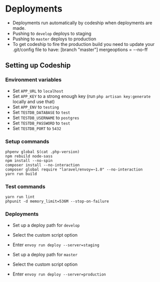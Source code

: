 # Deployments

- Deployments run automatically by codeship when deployments are made.
- Pushing to `develop` deploys to staging
- Pushing to `master` deploys to production
- To get codeship to fire the production build you need to update your .git/config file to have:
   [branch "master"]
       mergeoptions = --no-ff

## Setting up Codeship

### Environment variables

- Set `APP_URL` to `localhost`
- Set `APP_KEY` to a strong enough key (run `php artisan key:generate` locally and use that)
- Set `APP_ENV` to `testing`
- Set `TESTDB_DATABASE` to `test`
- Set `TESTDB_USERNAME` to `postgres`
- Set `TESTDB_PASSWORD` to `test`
- Set `TESTDB_PORT` to `5432`

### Setup commands

```
phpenv global $(cat .php-version)
npm rebuild node-sass
npm install --no-spin
composer install --no-interaction
composer global require "laravel/envoy=~1.0" --no-interaction
yarn run build
```

### Test commands

```
yarn run lint
phpunit -d memory_limit=536M --stop-on-failure
```

### Deployments

- Set up a deploy path for `develop`
- Select the custom script option
- Enter `envoy run deploy --server=staging`

- Set up a deploy path for `master`
- Select the custom script option
- Enter `envoy run deploy --server=production`
